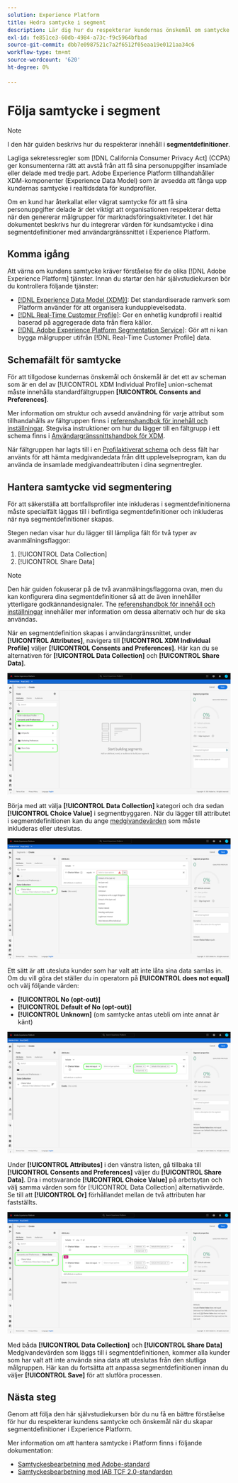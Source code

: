 ```yaml
---
solution: Experience Platform
title: Hedra samtycke i segment
description: Lär dig hur du respekterar kundernas önskemål om samtycke vid insamling och delning av personuppgifter i segmentåtgärder.
exl-id: fe851ce3-60db-4984-a73c-f9c5964bfbad
source-git-commit: dbb7e0987521c7a2f6512f05eaa19e0121aa34c6
workflow-type: tm+mt
source-wordcount: '620'
ht-degree: 0%

---
```


# Följa samtycke i segment

>[!NOTE]
>
>I den här guiden beskrivs hur du respekterar innehåll i **segmentdefinitioner**.

Lagliga sekretessregler som [!DNL California Consumer Privacy Act] (CCPA) ger konsumenterna rätt att avstå från att få sina personuppgifter insamlade eller delade med tredje part. Adobe Experience Platform tillhandahåller XDM-komponenter (Experience Data Model) som är avsedda att fånga upp kundernas samtycke i realtidsdata för kundprofiler.

Om en kund har återkallat eller vägrat samtycke för att få sina personuppgifter delade är det viktigt att organisationen respekterar detta när den genererar målgrupper för marknadsföringsaktiviteter. I det här dokumentet beskrivs hur du integrerar värden för kundsamtycke i dina segmentdefinitioner med användargränssnittet i Experience Platform.

## Komma igång

Att värna om kundens samtycke kräver förståelse för de olika [!DNL Adobe Experience Platform] tjänster. Innan du startar den här självstudiekursen bör du kontrollera följande tjänster:

* [[!DNL Experience Data Model (XDM)]](../xdm/home.md): Det standardiserade ramverk som Platform använder för att organisera kundupplevelsedata.
* [[!DNL Real-Time Customer Profile]](../profile/home.md): Ger en enhetlig kundprofil i realtid baserad på aggregerade data från flera källor.
* [[!DNL Adobe Experience Platform Segmentation Service]](./home.md): Gör att ni kan bygga målgrupper utifrån [!DNL Real-Time Customer Profile] data.

## Schemafält för samtycke

För att tillgodose kundernas önskemål och önskemål är det ett av scheman som är en del av [!UICONTROL XDM Individual Profile] union-schemat måste innehålla standardfältgruppen **[!UICONTROL Consents and Preferences]**.

Mer information om struktur och avsedd användning för varje attribut som tillhandahålls av fältgruppen finns i [referenshandbok för innehåll och inställningar](../xdm/field-groups/profile/consents.md). Stegvisa instruktioner om hur du lägger till en fältgrupp i ett schema finns i [Användargränssnittshandbok för XDM](../xdm/ui/resources/schemas.md#add-field-groups).

När fältgruppen har lagts till i en [Profilaktiverat schema](../xdm/ui/resources/schemas.md#profile) och dess fält har använts för att hämta medgivandedata från ditt upplevelseprogram, kan du använda de insamlade medgivandeattributen i dina segmentregler.

## Hantera samtycke vid segmentering

För att säkerställa att bortfallsprofiler inte inkluderas i segmentdefinitionerna måste specialfält läggas till i befintliga segmentdefinitioner och inkluderas när nya segmentdefinitioner skapas.

Stegen nedan visar hur du lägger till lämpliga fält för två typer av avanmälningsflaggor:

1. [!UICONTROL Data Collection]
1. [!UICONTROL Share Data]

>[!NOTE]
>
>Den här guiden fokuserar på de två avanmälningsflaggorna ovan, men du kan konfigurera dina segmentdefinitioner så att de även innehåller ytterligare godkännandesignaler. The [referenshandbok för innehåll och inställningar](../xdm/field-groups/profile/consents.md) innehåller mer information om dessa alternativ och hur de ska användas.

När en segmentdefinition skapas i användargränssnittet, under **[!UICONTROL Attributes]**, navigera till **[!UICONTROL XDM Individual Profile]** väljer **[!UICONTROL Consents and Preferences]**. Här kan du se alternativen för **[!UICONTROL Data Collection]** och **[!UICONTROL Share Data]**.

![](./images/opt-outs/consents.png)

Börja med att välja **[!UICONTROL Data Collection]** kategori och dra sedan **[!UICONTROL Choice Value]** i segmentbyggaren. När du lägger till attributet i segmentdefinitionen kan du ange [medgivandevärden](../xdm/field-groups/profile/consents.md#choice-values) som måste inkluderas eller uteslutas.

![](./images/opt-outs/consent-values.png)

Ett sätt är att utesluta kunder som har valt att inte låta sina data samlas in. Om du vill göra det ställer du in operatorn på **[!UICONTROL does not equal]** och välj följande värden:

* **[!UICONTROL No (opt-out)]**
* **[!UICONTROL Default of No (opt-out)]**
* **[!UICONTROL Unknown]** (om samtycke antas utebli om inte annat är känt)

![](./images/opt-outs/collect.png)

Under **[!UICONTROL Attributes]** i den vänstra listen, gå tillbaka till **[!UICONTROL Consents and Preferences]** väljer du **[!UICONTROL Share Data]**. Dra i motsvarande **[!UICONTROL Choice Value]** på arbetsytan och välj samma värden som för [!UICONTROL Data Collection] alternativvärde. Se till att **[!UICONTROL Or]** förhållandet mellan de två attributen har fastställts.

![](./images/opt-outs/share.png)

Med båda **[!UICONTROL Data Collection]** och **[!UICONTROL Share Data]** Medgivandevärden som läggs till i segmentdefinitionen, kommer alla kunder som har valt att inte använda sina data att uteslutas från den slutliga målgruppen. Här kan du fortsätta att anpassa segmentdefinitionen innan du väljer **[!UICONTROL Save]** för att slutföra processen.

## Nästa steg

Genom att följa den här självstudiekursen bör du nu få en bättre förståelse för hur du respekterar kundens samtycke och önskemål när du skapar segmentdefinitioner i Experience Platform.

Mer information om att hantera samtycke i Platform finns i följande dokumentation:

* [Samtyckesbearbetning med Adobe-standard](../landing/governance-privacy-security/consent/adobe/overview.md)
* [Samtyckesbearbetning med IAB TCF 2.0-standarden](../landing/governance-privacy-security/consent/iab/overview.md)
